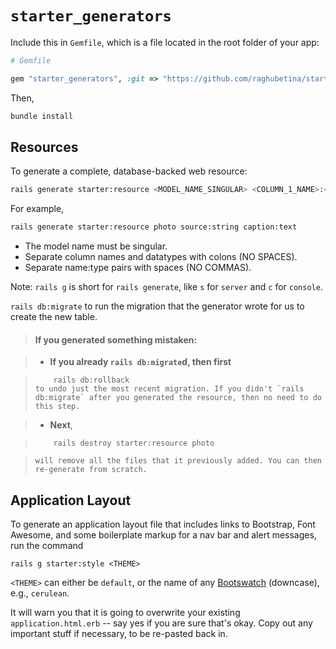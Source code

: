 # `starter_generators`

Include this in `Gemfile`, which is a file located in the root folder of your app:

```ruby
# Gemfile

gem "starter_generators", :git => "https://github.com/raghubetina/starter_generators.git"
```

Then, 

```bash
bundle install
```

## Resources

To generate a complete, database-backed web resource:

```bash
rails generate starter:resource <MODEL_NAME_SINGULAR> <COLUMN_1_NAME>:<COLUMN_1_DATATYPE> <COLUMN_2_NAME>:<COLUMN_2_DATATYPE> # etc
```

For example,

```bash
rails generate starter:resource photo source:string caption:text
```

 - The model name must be singular. 
 - Separate column names and datatypes with colons (NO SPACES).
 - Separate name:type pairs with spaces (NO COMMAS).

Note: `rails g` is short for `rails generate`, like `s` for `server` and `c` for `console`.

`rails db:migrate` to run the migration that the generator wrote for us to create the new table.

> #### If you generated something mistaken:

>  - **If you already  `rails db:migrate`d, then first**

>         rails db:rollback
>     to undo just the most recent migration. If you didn't `rails db:migrate` after you generated the resource, then no need to do this step.

>  - **Next**,

>         rails destroy starter:resource photo

>     will remove all the files that it previously added. You can then re-generate from scratch.

## Application Layout

To generate an application layout file that includes links to Bootstrap, Font Awesome, and some boilerplate markup for a nav bar and alert messages, run the command

    rails g starter:style <THEME>

`<THEME>` can either be `default`, or the name of any [Bootswatch][1] (downcase), e.g., `cerulean`.

It will warn you that it is going to overwrite your existing `application.html.erb` -- say yes if you are sure that's okay. Copy out any important stuff if necessary, to be re-pasted back in.

  [1]: http://bootswatch.com